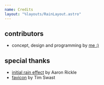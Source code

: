 ```yaml
---
name: Credits
layout: "%layouts/RainLayout.astro"
---
```


## contributors
* concept, design and programming by [me :)](/~beef/)

## special thanks
* [initial rain effect](//codepen.io/arickle/pen/XKjMZY) by Aaron Rickle
* [favicon](//giphy.com/gifs/pixel-art-rain-seattle-3og0IAI06KhBYrGuNa) by Tim Swast